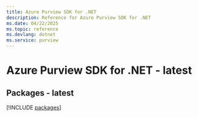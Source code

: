 ```yaml
---
title: Azure Purview SDK for .NET
description: Reference for Azure Purview SDK for .NET
ms.date: 04/22/2025
ms.topic: reference
ms.devlang: dotnet
ms.service: purview
---
```

# Azure Purview SDK for .NET - latest
## Packages - latest
[!INCLUDE [packages](purview-index.md)]